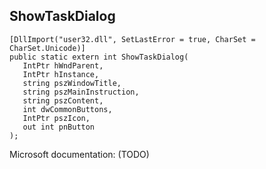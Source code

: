 ## ShowTaskDialog

```
[DllImport("user32.dll", SetLastError = true, CharSet = CharSet.Unicode)]
public static extern int ShowTaskDialog(
   IntPtr hWndParent,
   IntPtr hInstance,
   string pszWindowTitle,
   string pszMainInstruction,
   string pszContent,
   int dwCommonButtons,
   IntPtr pszIcon,
   out int pnButton
);
```

Microsoft documentation: (TODO)
